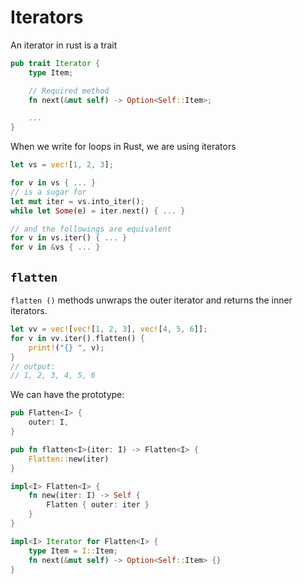 # Iterators
An iterator in rust is a trait 
```rs
pub trait Iterator {
    type Item;

    // Required method
    fn next(&mut self) -> Option<Self::Item>;

    ...
}
```

When we write for loops in Rust, we are using iterators
```rs
let vs = vec![1, 2, 3];

for v in vs { ... }
// is a sugar for 
let mut iter = vs.into_iter();
while let Some(e) = iter.next() { ... }

// and the followings are equivalent
for v in vs.iter() { ... }
for v in &vs { ... }
```

## `flatten` 
`flatten ()` methods unwraps the outer iterator and returns the inner iterators.
```rs
let vv = vec![vec![1, 2, 3], vec![4, 5, 6]];
for v in vv.iter().flatten() {
    print!("{} ", v);
}
// output:
// 1, 2, 3, 4, 5, 6
```

We can have the prototype:
```rs
pub Flatten<I> {
    outer: I,
}

pub fn flatten<I>(iter: I) -> Flatten<I> {
    Flatten::new(iter)
}

impl<I> Flatten<I> {
    fn new(iter: I) -> Self {
        Flatten { outer: iter }
    }
}

impl<I> Iterator for Flatten<I> {
    type Item = I::Item;
    fn next(&mut self) -> Option<Self::Item> {}
}
```